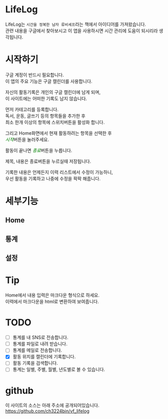 # LifeLog
LifeLog는 `시간을 정복한 남자 류비셰프`라는 책에서 아이디어를 가져왔습니다.  
관련 내용을 구글에서 찾아보시고 이 앱을 사용하시면 시간 관리에 도움이 되시리라 생각됩니다.

# 시작하기
구글 계정이 반드시 필요합니다.  
이 앱의 주요 기능은 구글 캘린더를 사용합니다.

자신의 활동기록은 개인의 구글 캘린더에 남게 되며,  
이 사이트에는 어떠한 기록도 남지 않습니다.

먼저 카테고리를 등록합니다.  
독서, 운동, 글쓰기 등의 항목들을 추가한 후  
최소 한개 이상의 항목에 스위치버튼을 활성화 합니다.

그리고 Home화면에서 현재 활동하려는 항목을 선택한 후  
<span style="color:green">*시작*</span>버튼을 눌러주세요.

활동이 끝나면 <span style="color:green">*종료*</span>버튼을 누릅니다.

제목, 내용은 종료버튼을 누르실때 저장됩니다.

기록한 내용은 언제든지 이력 리스트에서 수정이 가능하니,  
우선 활동을 기록하고 나중에 수정을 팍팍 해줍니다.

# 세부기능
## Home
## 통계
## 설정

# Tip
Home에서 내용 입력은 마크다운 형식으로 하세요.  
이력에서 마크다운을 html로 변환하여 보여줍니다.

# TODO
-[ ] 통계를 내 SNS로 전송합니다.
-[ ] 통계를 파일로 내려 받습니다.
-[ ] 통계를 메일로 전송합니다.
-[x] 활동 위치를 캘린더에 기록합니다.
-[ ] 활동 기록을 검색합니다.
-[ ] 통계는 일별, 주별, 월별, 년도별로 볼 수 있습니다.

# github
이 사이트의 소스는 아래 주소에 공개되어있습니다.  
https://github.com/ch3224bin/vf_lifelog

